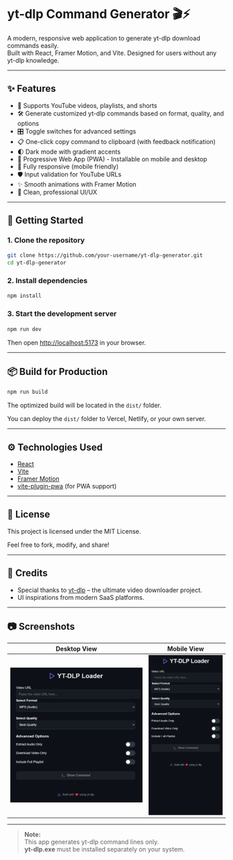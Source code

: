 # yt-dlp Command Generator 🎬⚡

A modern, responsive web application to generate yt-dlp download commands easily.  
Built with React, Framer Motion, and Vite. Designed for users without any yt-dlp knowledge.

---

## ✨ Features

- 🎥 Supports YouTube videos, playlists, and shorts
- 🛠 Generate customized yt-dlp commands based on format, quality, and options
- 🎛 Toggle switches for advanced settings
- 📋 One-click copy command to clipboard (with feedback notification)
- 🌓 Dark mode with gradient accents
- 🚀 Progressive Web App (PWA) - Installable on mobile and desktop
- 📱 Fully responsive (mobile friendly)
- 🛡 Input validation for YouTube URLs
- ✨ Smooth animations with Framer Motion
- 🎨 Clean, professional UI/UX

---

## 🚀 Getting Started

### 1. Clone the repository

```bash
git clone https://github.com/your-username/yt-dlp-generator.git
cd yt-dlp-generator
```

### 2. Install dependencies

```bash
npm install
```

### 3. Start the development server

```bash
npm run dev
```

Then open [http://localhost:5173](http://localhost:5173) in your browser.

---

## 📦 Build for Production

```bash
npm run build
```

The optimized build will be located in the `dist/` folder.

You can deploy the `dist/` folder to Vercel, Netlify, or your own server.

---

## ⚙️ Technologies Used

- [React](https://reactjs.org/)
- [Vite](https://vitejs.dev/)
- [Framer Motion](https://www.framer.com/motion/)
- [vite-plugin-pwa](https://vite-pwa-org.netlify.app/) (for PWA support)

---

## 📜 License

This project is licensed under the MIT License.

Feel free to fork, modify, and share!

---

## 🙌 Credits

- Special thanks to [yt-dlp](https://github.com/yt-dlp/yt-dlp) – the ultimate video downloader project.
- UI inspirations from modern SaaS platforms.

---

## 📷 Screenshots

| Desktop View | Mobile View |
|--------------|-------------|
| ![Desktop](./screenshots/desktop.png) | ![Mobile](./screenshots/mobile.png) |

---

> **Note:**  
> This app generates yt-dlp command lines only.  
> **yt-dlp.exe** must be installed separately on your system.
